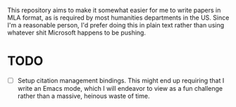 This repository aims to make it somewhat easier for me to write papers in MLA format, as is required by most humanities departments in the US.  Since I'm a reasonable person, I'd prefer doing this in plain text rather than using whatever shit Microsoft happens to be pushing.


# TODO

- [ ] Setup citation management bindings.  This might end up requiring that I write an Emacs mode, which I will endeavor to view as a fun challenge rather than a massive, heinous waste of time.

